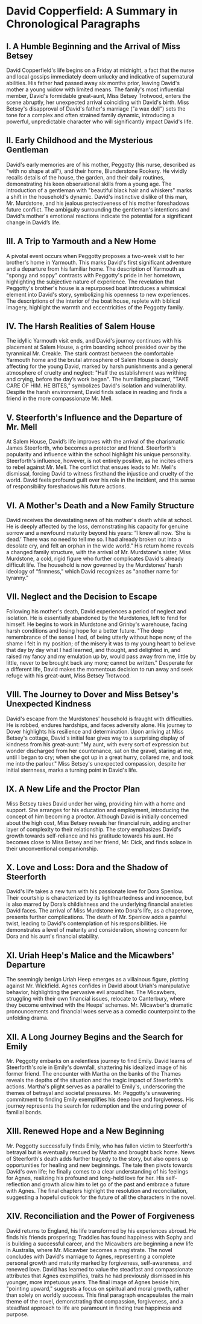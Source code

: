 # David Copperfield: A Summary in Chronological Paragraphs

## I. A Humble Beginning and the Arrival of Miss Betsey

David Copperfield's life begins on a Friday at midnight, a fact that the nurse and local gossips immediately deem unlucky and indicative of supernatural abilities.  His father had passed away six months prior, leaving David's mother a young widow with limited means. The family's most influential member, David's formidable great-aunt, Miss Betsey Trotwood, enters the scene abruptly, her unexpected arrival coinciding with David's birth. Miss Betsey's disapproval of David's father's marriage ("a wax doll") sets the tone for a complex and often strained family dynamic, introducing a powerful, unpredictable character who will significantly impact David's life.

## II. Early Childhood and the Mysterious Gentleman

David's early memories are of his mother, Peggotty (his nurse, described as "with no shape at all"), and their home, Blunderstone Rookery.  He vividly recalls details of the house, the garden, and their daily routines, demonstrating his keen observational skills from a young age. The introduction of a gentleman with "beautiful black hair and whiskers" marks a shift in the household's dynamic. David's instinctive dislike of this man, Mr. Murdstone, and his jealous protectiveness of his mother foreshadows future conflict.  The ambiguity surrounding the gentleman's intentions and David's mother's emotional reactions indicate the potential for a significant change in David’s life.

## III. A Trip to Yarmouth and a New Home

A pivotal event occurs when Peggotty proposes a two-week visit to her brother's home in Yarmouth. This marks David's first significant adventure and a departure from his familiar home. The description of Yarmouth as "spongy and soppy" contrasts with Peggotty's pride in her hometown, highlighting the subjective nature of experience. The revelation that Peggotty's brother's house is a repurposed boat introduces a whimsical element into David's story, symbolizing his openness to new experiences. The descriptions of the interior of the boat house, replete with biblical imagery, highlight the warmth and eccentricities of the Peggotty family.


## IV. The Harsh Realities of Salem House

The idyllic Yarmouth visit ends, and David's journey continues with his placement at Salem House, a grim boarding school presided over by the tyrannical Mr. Creakle.  The stark contrast between the comfortable Yarmouth home and the brutal atmosphere of Salem House is deeply affecting for the young David, marked by harsh punishments and a general atmosphere of cruelty and neglect: "Half the establishment was writhing and crying, before the day’s work began". The humiliating placard, "TAKE CARE OF HIM. HE BITES," symbolizes David's isolation and vulnerability. Despite the harsh environment, David finds solace in reading and finds a friend in the more compassionate Mr. Mell.


## V. Steerforth's Influence and the Departure of Mr. Mell

At Salem House, David’s life improves with the arrival of the charismatic James Steerforth, who becomes a protector and friend.  Steerforth's popularity and influence within the school highlight his unique personality. Steerforth's influence, however, is not entirely positive, as he incites others to rebel against Mr. Mell. The conflict that ensues leads to Mr. Mell's dismissal, forcing David to witness firsthand the injustice and cruelty of the world.   David feels profound guilt over his role in the incident, and this sense of responsibility foreshadows his future actions.

## VI.  A Mother's Death and a New Family Structure

David receives the devastating news of his mother's death while at school.  He is deeply affected by the loss, demonstrating his capacity for genuine sorrow and a newfound maturity beyond his years: “I knew all now. ‘She is dead.’ There was no need to tell me so. I had already broken out into a desolate cry, and felt an orphan in the wide world.”   His return home reveals a changed family structure, with the arrival of Mr. Murdstone's sister, Miss Murdstone, a cold, rigid figure who further complicates David's already difficult life. The household is now governed by the Murdstones' harsh ideology of “firmness,” which David recognizes as "another name for tyranny."

## VII. Neglect and the Decision to Escape

Following his mother's death, David experiences a period of neglect and isolation. He is essentially abandoned by the Murdstones, left to fend for himself.   He begins to work in Murdstone and Grinby's warehouse, facing harsh conditions and losing hope for a better future. "The deep remembrance of the sense I had, of being utterly without hope now; of the shame I felt in my position; of the misery it was to my young heart to believe that day by day what I had learned, and thought, and delighted in, and raised my fancy and my emulation up by, would pass away from me, little by little, never to be brought back any more; cannot be written."  Desperate for a different life, David makes the momentous decision to run away and seek refuge with his great-aunt, Miss Betsey Trotwood.


## VIII.  The Journey to Dover and Miss Betsey's Unexpected Kindness

David's escape from the Murdstones' household is fraught with difficulties. He is robbed, endures hardships, and faces adversity alone. His journey to Dover highlights his resilience and determination.  Upon arriving at Miss Betsey's cottage, David's initial fear gives way to a surprising display of kindness from his great-aunt: "My aunt, with every sort of expression but wonder discharged from her countenance, sat on the gravel, staring at me, until I began to cry; when she got up in a great hurry, collared me, and took me into the parlour."  Miss Betsey's unexpected compassion, despite her initial sternness, marks a turning point in David's life.

## IX. A New Life and the Proctor Plan

Miss Betsey takes David under her wing, providing him with a home and support.  She arranges for his education and employment, introducing the concept of him becoming a proctor. Although David is initially concerned about the high cost, Miss Betsey reveals her financial ruin, adding another layer of complexity to their relationship.  The story emphasizes David's growth towards self-reliance and his gratitude towards his aunt.  He becomes close to Miss Betsey and her friend, Mr. Dick, and finds solace in their unconventional companionship.

## X. Love and Loss: Dora and the Shadow of Steerforth

David's life takes a new turn with his passionate love for Dora Spenlow.  Their courtship is characterized by its lightheartedness and innocence, but is also marred by Dora’s childishness and the underlying financial anxieties David faces. The arrival of Miss Murdstone into Dora's life, as a chaperone, presents further complications. The death of Mr. Spenlow adds a painful twist, leading to David's contemplation of his responsibilities. He demonstrates a level of maturity and consideration, showing concern for Dora and his aunt's financial stability.

## XI.  Uriah Heep's Malice and the Micawbers' Departure

The seemingly benign Uriah Heep emerges as a villainous figure, plotting against Mr. Wickfield. Agnes confides in David about Uriah's manipulative behavior, highlighting the pervasive evil around her. The Micawbers, struggling with their own financial issues, relocate to Canterbury, where they become entwined with the Heeps' schemes.  Mr. Micawber's dramatic pronouncements and financial woes serve as a comedic counterpoint to the unfolding drama.

## XII. A Long Journey Begins and the Search for Emily

Mr. Peggotty embarks on a relentless journey to find Emily. David learns of Steerforth's role in Emily's downfall, shattering his idealized image of his former friend.  The encounter with Martha on the banks of the Thames reveals the depths of the situation and the tragic impact of Steerforth's actions. Martha's plight serves as a parallel to Emily's, underscoring the themes of betrayal and societal pressures. Mr. Peggotty's unwavering commitment to finding Emily exemplifies his deep love and forgiveness. His journey represents the search for redemption and the enduring power of familial bonds.

## XIII.  Renewed Hope and a New Beginning

Mr. Peggotty successfully finds Emily, who has fallen victim to Steerforth's betrayal but is eventually rescued by Martha and brought back home.  News of Steerforth's death adds further tragedy to the story, but also opens up opportunities for healing and new beginnings. The tale then pivots towards David's own life; he finally comes to a clear understanding of his feelings for Agnes, realizing his profound and long-held love for her. His self-reflection and growth allow him to let go of the past and embrace a future with Agnes.  The final chapters highlight the resolution and reconciliation, suggesting a hopeful outlook for the future of all the characters in the novel.


## XIV.  Reconciliation and the Power of Forgiveness

David returns to England, his life transformed by his experiences abroad.  He finds his friends prospering; Traddles has found happiness with Sophy and is building a successful career, and the Micawbers are beginning a new life in Australia, where Mr. Micawber becomes a magistrate.  The novel concludes with David's marriage to Agnes, representing a complete personal growth and maturity marked by forgiveness, self-awareness, and renewed love. David has learned to value the steadfast and compassionate attributes that Agnes exemplifies, traits he had previously dismissed in his younger, more impetuous years. The final image of Agnes beside him, "pointing upward," suggests a focus on spiritual and moral growth, rather than solely on worldly success.  This final paragraph encapsulates the main theme of the novel, demonstrating that compassion, forgiveness, and a steadfast approach to life are paramount in finding true happiness and purpose.
